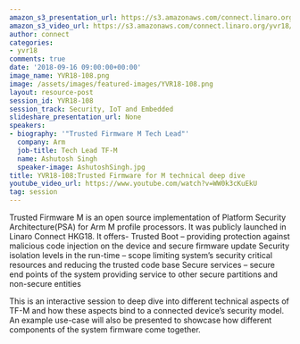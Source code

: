 ```yaml
---
amazon_s3_presentation_url: https://s3.amazonaws.com/connect.linaro.org/yvr18/presentations/yvr18-108.pdf
amazon_s3_video_url: https://s3.amazonaws.com/connect.linaro.org/yvr18/videos/yvr18-108.mp4
author: connect
categories:
- yvr18
comments: true
date: '2018-09-16 09:00:00+00:00'
image_name: YVR18-108.png
image: /assets/images/featured-images/YVR18-108.png
layout: resource-post
session_id: YVR18-108
session_track: Security, IoT and Embedded
slideshare_presentation_url: None
speakers:
- biography: '"Trusted Firmware M Tech Lead"'
  company: Arm
  job-title: Tech Lead TF-M
  name: Ashutosh Singh
  speaker-image: AshutoshSingh.jpg
title: YVR18-108:Trusted Firmware for M technical deep dive
youtube_video_url: https://www.youtube.com/watch?v=WW0k3cKuEkU
tag: session
---
```


Trusted Firmware M is an open source implementation of Platform Security Architecture(PSA) for Arm M profile processors. It was publicly launched in Linaro Connect HKG18.
It offers-
	Trusted Boot – providing protection against malicious code injection on the device and secure firmware update
	Security isolation levels in the run-time – scope limiting system’s security critical resources and reducing the trusted code base
	Secure services – secure end points of the system providing service to other secure partitions and non-secure entities

This is an interactive session to deep dive into different technical aspects of TF-M and how these aspects bind to a connected device’s security model. An example use-case will also be presented to showcase how different components of the system firmware come together.
